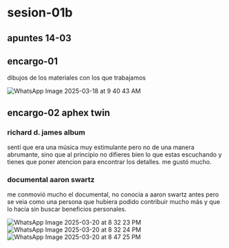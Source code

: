 # sesion-01b

## apuntes 14-03

## encargo-01

dibujos de los materiales con los que trabajamos

![WhatsApp Image 2025-03-18 at 9 40 43 AM](https://github.com/user-attachments/assets/03c83ee2-c28c-43de-b80b-3ef4c0b7a425)

## encargo-02 aphex twin

### richard d. james album

sentí que era una música muy estimulante pero no de una manera abrumante, sino que al principio no difieres bien lo que estas escuchando y tienes que poner atencion para encontrar los detalles. me gustó mucho.

### documental aaron swartz

me conmovió mucho el documental, no conocía a aaron swartz antes pero se veia como una persona que hubiera podido contribuir mucho más y que lo hacía sin buscar beneficios personales.

![WhatsApp Image 2025-03-20 at 8 32 23 PM](https://github.com/user-attachments/assets/dc851630-c60b-466d-afbf-a09510b7209b)
![WhatsApp Image 2025-03-20 at 8 32 24 PM](https://github.com/user-attachments/assets/de9fe98f-8da1-4176-b822-2c31f61b5de8)
![WhatsApp Image 2025-03-20 at 8 47 25 PM](https://github.com/user-attachments/assets/7dd2dec9-4428-4315-a47c-204e459b051f)
